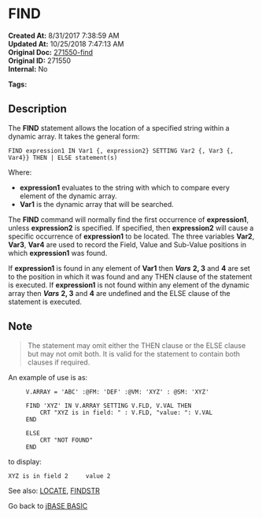 # FIND

**Created At:** 8/31/2017 7:38:59 AM  
**Updated At:** 10/25/2018 7:47:13 AM  
**Original Doc:** [271550-find](https://docs.jbase.com/36868-jbase-basic/271550-find)  
**Original ID:** 271550  
**Internal:** No  

**Tags:**
<badge text='string operations' vertical='middle' />
<badge text='dynamic arrays' vertical='middle' />

## Description

The **FIND** statement allows the location of a specified string within a dynamic array. It takes the general form:

```
FIND expression1 IN Var1 {, expression2} SETTING Var2 {, Var3 {, Var4}} THEN | ELSE statement(s)
```

Where:

- **expression1** evaluates to the string with which to compare every element of the dynamic array.
- **Var1** is the dynamic array that will be searched.

The **FIND** command will normally find the first occurrence of **expression1**, unless **expression2** is specified. If specified, then **expression2** will cause a specific occurrence of **expression1** to be located. The three variables **Var2**, **Var3**, **Var4** are used to record the Field, Value and Sub-Value positions in which **expression1** was found.

If **expression1** is found in any element of **Var1** then ***Vars*** **2, 3** and **4** are set to the position in which it was found and any THEN clause of the statement is executed. If **expression1** is not found within any element of the dynamic array then ***Vars*** **2, 3** and **4** are undefined and the ELSE clause of the statement is executed.

## Note

> The statement may omit either the THEN clause or the ELSE clause but may not omit both. It is valid for the statement to contain both clauses if required.

An example of use is as:

```
     V.ARRAY = 'ABC' :@FM: 'DEF' :@VM: 'XYZ' : @SM: 'XYZ'

     FIND 'XYZ' IN V.ARRAY SETTING V.FLD, V.VAL THEN
         CRT "XYZ is in field: " : V.FLD, "value: ": V.VAL
     END

     ELSE
         CRT "NOT FOUND"
     END
```

to display:

```
XYZ is in field 2     value 2
```

See also: [LOCATE](./../locate), [FINDSTR](./../findstr)

Go back to [jBASE BASIC](./../README.md)
